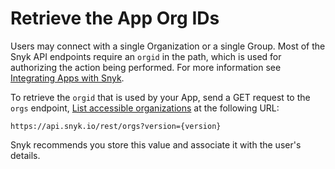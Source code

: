 # Retrieve the App Org IDs

Users may connect with a single Organization or a single Group. Most of the Snyk API endpoints require an `orgid` in the path, which is used for authorizing the action being performed. For more information see [Integrating Apps with Snyk](../../../snyk-api-info/snyk-apps/#integrating-apps-with-snyk).

To retrieve the `orgid` that is used by your App, send a GET request to the `orgs` endpoint, [List accessible organizations](https://apidocs.snyk.io/#get-/orgs) at the following URL:

`https://api.snyk.io/rest/orgs?version={version}`

Snyk recommends you store this value and associate it with the user's details.
